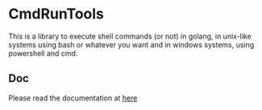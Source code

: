 
# CmdRunTools

This is a library to execute shell commands (or not) in golang, in unix-like systems using bash or whatever you want and in windows systems, using powershell and cmd.

## Doc
Please read the documentation at [here](https://pkg.go.dev/github.com/Tom5521/CmdRunTools) 
